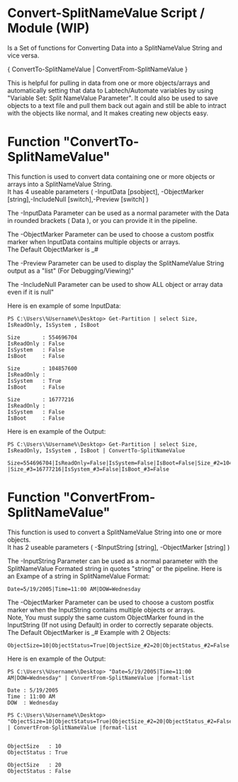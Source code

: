 # Convert-SplitNameValue Script / Module (WIP)
Is a Set of functions for Converting Data into a SplitNameValue String and vice versa. 

{ ConvertTo-SplitNameValue | ConvertFrom-SplitNameValue }

This is helpful for pulling in data from one or more objects/arrays and automatically setting that data to Labtech/Automate variables by using "Variable Set: Split NameValue Parameter". It could also be used to save objects to a text file and pull them back out again and still be able to intract with the objects like normal, and It makes creating new objects easy.

# Function "ConvertTo-SplitNameValue"
This function is used to convert data containing one or more objects or arrays into a SplitNameValue String.<br />
It has 4 useable parameters ( -InputData [psobject], -ObjectMarker [string],-IncludeNull [switch],-Preview [switch] )

The -InputData Parameter can be used as a normal parameter with the Data in rounded brackets ( Data ), or you can provide it in the pipeline.

The -ObjectMarker Parameter can be used to choose a custom postfix marker when InputData contains multiple objects or arrays.<br />
The Default ObjectMarker is &lowbar;#

The -Preview Parameter can be used to display the SplitNameValue String output as a "list" (For Debugging/Viewing)"

The -IncludeNull Parameter can be used to show ALL object or array data even if it is null"

Here is en example of some InputData:
```
PS C:\Users\%Username%\Desktop> Get-Partition | select Size, IsReadOnly, IsSystem , IsBoot

Size       : 554696704
IsReadOnly : False
IsSystem   : False
IsBoot     : False

Size       : 104857600
IsReadOnly : 
IsSystem   : True
IsBoot     : False

Size       : 16777216
IsReadOnly : 
IsSystem   : False
IsBoot     : False

```
Here is en example of the Output:
```
PS C:\Users\%Username%\Desktop> Get-Partition | select Size, IsReadOnly, IsSystem , IsBoot | ConvertTo-SplitNameValue

Size=554696704|IsReadOnly=False|IsSystem=False|IsBoot=False|Size_#2=104857600|IsSystem_#2=True|IsBoot_#2=False
|Size_#3=16777216|IsSystem_#3=False|IsBoot_#3=False

```

# Function "ConvertFrom-SplitNameValue"
This function is used to convert a SplitNameValue String into one or more objects.<br />
It has 2 useable parameters ( -$InputString [string], -ObjectMarker [string] )

The -InputString Parameter can be used as a normal parameter with the SplitNameValue Formated string in quotes "string" or the pipeline.
Here is an Exampe of a string in SplitNameValue Format: 
```
Date=5/19/2005|Time=11:00 AM|DOW=Wednesday
```
The -ObjectMarker Parameter can be used to choose a custom postfix marker when the InputString contains multiple objects or arrays.<br />
Note, You must supply the same custom ObjectMarker found in the InputString (If not using Default) in order to correctly separate objects.<br />
The Default ObjectMarker is &lowbar;# Example with 2 Objects: 
```
ObjectSize=10|ObjectStatus=True|ObjectSize_#2=20|ObjectStatus_#2=False
```
Here is en example of the Output:

```
PS C:\Users\%Username%\Desktop> "Date=5/19/2005|Time=11:00 AM|DOW=Wednesday" | ConvertFrom-SplitNameValue |format-list

Date : 5/19/2005
Time : 11:00 AM
DOW  : Wednesday

PS C:\Users\%Username%\Desktop> "ObjectSize=10|ObjectStatus=True|ObjectSize_#2=20|ObjectStatus_#2=False" | ConvertFrom-SplitNameValue |format-list


ObjectSize   : 10
ObjectStatus : True

ObjectSize   : 20
ObjectStatus : False

```
